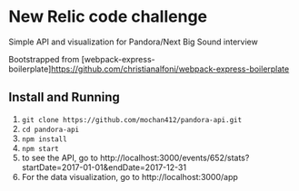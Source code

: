 # New Relic code challenge
Simple API and visualization for Pandora/Next Big Sound interview

Bootstrapped from [webpack-express-boilerplate]https://github.com/christianalfoni/webpack-express-boilerplate

## Install and Running


1. `git clone https://github.com/mochan412/pandora-api.git`
2. `cd pandora-api`
3. `npm install`
4. `npm start`
5. to see the API, go to http://localhost:3000/events/652/stats?startDate=2017-01-01&endDate=2017-12-31
6. For the data visualization, go to http://localhost:3000/app
